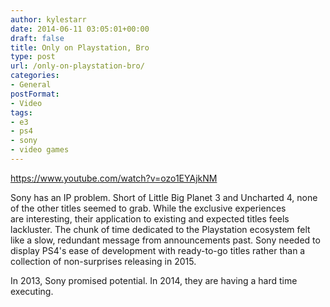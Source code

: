 ```yaml
---
author: kylestarr
date: 2014-06-11 03:05:01+00:00
draft: false
title: Only on Playstation, Bro
type: post
url: /only-on-playstation-bro/
categories:
- General
postFormat:
- Video
tags:
- e3
- ps4
- sony
- video games
---
```


https://www.youtube.com/watch?v=ozo1EYAjkNM

Sony has an IP problem. Short of Little Big Planet 3 and Uncharted 4, none of the other titles seemed to grab. While the exclusive experiences are interesting, their application to existing and expected titles feels lackluster. The chunk of time dedicated to the Playstation ecosystem felt like a slow, redundant message from announcements past. Sony needed to display PS4's ease of development with ready-to-go titles rather than a collection of non-surprises releasing in 2015.

In 2013, Sony promised potential. In 2014, they are having a hard time executing.

